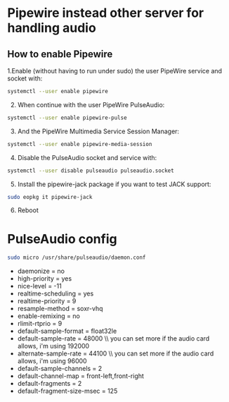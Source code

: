 # Pipewire instead other server for handling audio

## How to enable Pipewire

1.Enable (without having to run under sudo) the user PipeWire service and socket with:
```bash 
systemctl --user enable pipewire
```

2. When continue with the user PipeWire PulseAudio: 
```bash 
systemctl --user enable pipewire-pulse
```

3. And the PipeWire Multimedia Service Session Manager: 
```bash 
systemctl --user enable pipewire-media-session
```

4. Disable the PulseAudio socket and service with: 
```bash 
systemctl --user disable pulseaudio pulseaudio.socket
```

5. Install the pipewire-jack package if you want to test JACK support: 
```bash 
sudo eopkg it pipewire-jack
```

6. Reboot

# PulseAudio config

```bash
sudo micro /usr/share/pulseaudio/daemon.conf
```

* daemonize = no
* high-priority = yes
* nice-level = -11
* realtime-scheduling = yes
* realtime-priority = 9
* resample-method = soxr-vhq
* enable-remixing = no
* rlimit-rtprio = 9
* default-sample-format = float32le
* default-sample-rate = 48000 \\\ you can set more if the audio card allows, i'm using 192000
* alternate-sample-rate = 44100 \\\ you can set more if the audio card allows, i'm using 96000
* default-sample-channels = 2
* default-channel-map = front-left,front-right
* default-fragments = 2
* default-fragment-size-msec = 125
